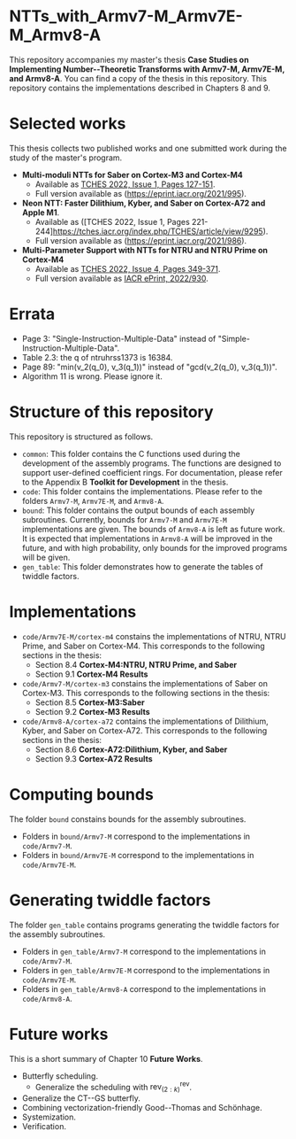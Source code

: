 
# NTTs_with_Armv7-M_Armv7E-M_Armv8-A
This repository accompanies my master's thesis **Case Studies on Implementing Number--Theoretic Transforms with Armv7-M, Armv7E-M, and Armv8-A**.
You can find a copy of the thesis in this repository.
This repository contains the implementations described in Chapters 8 and 9.


# Selected works
This thesis collects two published works and one submitted work during the study of the master's program.
- **Multi-moduli NTTs for Saber on Cortex-M3 and Cortex-M4**
    - Available as [TCHES 2022, Issue 1, Pages 127-151](https://tches.iacr.org/index.php/TCHES/article/view/9292).
    - Full version available as (https://eprint.iacr.org/2021/995).
- **Neon NTT: Faster Dilithium, Kyber, and Saber on Cortex-A72 and Apple M1**.
    - Available as ([TCHES 2022, Issue 1, Pages 221-244]https://tches.iacr.org/index.php/TCHES/article/view/9295).
    - Full version available as (https://eprint.iacr.org/2021/986).
- **Multi-Parameter Support with NTTs for NTRU and NTRU Prime on Cortex-M4**
    - Available as [TCHES 2022, Issue 4, Pages 349-371](https://tches.iacr.org/index.php/TCHES/article/view/9823).
    - Full version available as [IACR ePrint, 2022/930](https://eprint.iacr.org/2022/930).


# Errata
- Page 3: "Single-Instruction-Multiple-Data" instead of "Simple-Instruction-Multiple-Data".
- Table 2.3: the q of ntruhrss1373 is 16384.
- Page 89: "min(v_2(q_0), v_3(q_1))" instead of "gcd(v_2(q_0), v_3(q_1))".
- Algorithm 11 is wrong. Please ignore it.


# Structure of this repository
This repository is structured as follows.
- `common`:
    This folder contains the C functions used during the development of the assembly programs. The functions are designed to support user-defined coefficient rings. For documentation, please refer to the Appendix B **Toolkit for Development** in the thesis.
- `code`:
    This folder contains the implementations. Please refer to the folders `Armv7-M`, `Armv7E-M`, and `Armv8-A`.
- `bound`:
    This folder contains the output bounds of each assembly subroutines. Currently, bounds for `Armv7-M` and `Armv7E-M` implementations are given.
    The bounds of `Armv8-A` is left as future work. It is expected that implementations in `Armv8-A` will be improved in the future, and with high probability, only bounds for the improved programs will be given.
- `gen_table`:
    This folder demonstrates how to generate the tables of twiddle factors.


# Implementations
- `code/Armv7E-M/cortex-m4` constains the implementations of NTRU, NTRU Prime, and Saber on Cortex-M4. This corresponds to the following sections in the thesis:
    - Section 8.4 **Cortex-M4:NTRU, NTRU Prime, and Saber**
    - Section 9.1 **Cortex-M4 Results**
- `code/Armv7-M/cortex-m3` constains the implementations of Saber on Cortex-M3. This corresponds to the following sections in the thesis:
    - Section 8.5 **Cortex-M3:Saber**
    - Section 9.2 **Cortex-M3 Results**
- `code/Armv8-A/cortex-a72` contains the implementations of Dilithium, Kyber, and Saber on Cortex-A72. This corresponds to the following sections in the thesis:
    - Section 8.6 **Cortex-A72:Dilithium, Kyber, and Saber**
    - Section 9.3 **Cortex-A72 Results**


# Computing bounds
The folder `bound` constains bounds for the assembly subroutines.
- Folders in `bound/Armv7-M` correspond to the implementations in `code/Armv7-M`.
- Folders in `bound/Armv7E-M` correspond to the implementations in `code/Armv7E-M`.


# Generating twiddle factors
The folder `gen_table` contains programs generating the twiddle factors for the assembly subroutines.
- Folders in `gen_table/Armv7-M` correspond to the implementations in `code/Armv7-M`.
- Folders in `gen_table/Armv7E-M` correspond to the implementations in `code/Armv7E-M`.
- Folders in `gen_table/Armv8-A` correspond to the implementations in `code/Armv8-A`.


# Future works
This is a short summary of Chapter 10 **Future Works**.
- Butterfly scheduling.
    - Generalize the scheduling with $\mathrm{rev}_{(2:k)}^{\mathrm{rev}}$.
- Generalize the CT--GS butterfly.
- Combining vectorization-friendly Good--Thomas and Schönhage.
- Systemization.
- Verification.





















